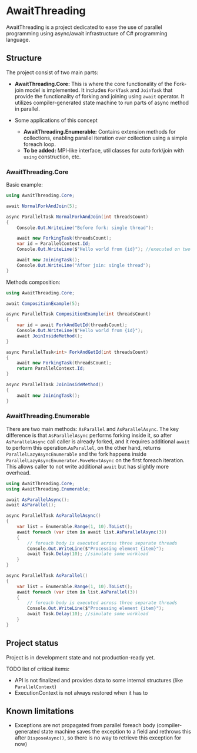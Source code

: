 # AwaitThreading

AwaitThreading is a project dedicated to ease the use of parallel programming using async/await infrastructure of C# programming language.

## Structure
The project consist of two main parts:

- **AwaitThreading.Core:**  This is where the core functionality of the Fork-join model is implemented. It includes `ForkTask` and `JoinTask` that provide the functionality of forking and joining using `await` operator. It utilizes compiler-generated state machine to run parts of async method in parallel. 

- Some applications of this concept
  - **AwaitThreading.Enumerable:** Contains extension methods for collections, enabling parallel iteration over collection using a simple foreach loop.
  - **To be added:** MPI-like interface, util classes for auto fork\join with `using` construction, etc.

### AwaitThreading.Core

Basic example:
```csharp
using AwaitThreading.Core;

await NormalForkAndJoin(5);

async ParallelTask NormalForkAndJoin(int threadsCount)
{
    Console.Out.WriteLine("Before fork: single thread");

    await new ForkingTask(threadsCount);
    var id = ParallelContext.Id;
    Console.Out.WriteLine($"Hello world from {id}"); //executed on two different threads

    await new JoiningTask();
    Console.Out.WriteLine("After join: single thread");
}
```

Methods composition:
```csharp
using AwaitThreading.Core;

await CompositionExample(5);

async ParallelTask CompositionExample(int threadsCount)
{
    var id = await ForkAndGetId(threadsCount);
    Console.Out.WriteLine($"Hello world from {id}");
    await JoinInsideMethod();
}

async ParallelTask<int> ForkAndGetId(int threadsCount)
{
    await new ForkingTask(threadsCount);
    return ParallelContext.Id;
}

async ParallelTask JoinInsideMethod()
{
    await new JoiningTask();
}
```

### AwaitThreading.Enumerable

There are two main methods: `AsParallel` and `AsParallelAsync`. The key difference is that `AsParallelAsync` performs forking inside it, so after `AsParallelAsync` call caller is already forked, and it requires additional `await` to perform this operation.`AsParallel`, on the other hand, returns `ParallelLazyAsyncEnumerable` and the fork happens inside `ParallelLazyAsyncEnumerator.MoveNextAsync` on the first foreach iteration. This allows caller to not write additional `await` but has slightly more overhead.
```csharp
using AwaitThreading.Core;
using AwaitThreading.Enumerable;

await AsParallelAsync();
await AsParallel();

async ParallelTask AsParallelAsync()
{
    var list = Enumerable.Range(1, 10).ToList();
    await foreach (var item in await list.AsParallelAsync(3))
    {
        // foreach body is executed across three separate threads
        Console.Out.WriteLine($"Processing element {item}");
        await Task.Delay(10); //simulate some workload
    }
}

async ParallelTask AsParallel()
{
    var list = Enumerable.Range(1, 10).ToList();
    await foreach (var item in list.AsParallel(3))
    {
        // foreach body is executed across three separate threads
        Console.Out.WriteLine($"Processing element {item}");
        await Task.Delay(10); //simulate some workload
    }
}
```

## Project status
Project is in development state and not production-ready yet.

TODO list of critical items:
- API is not finalized and provides data to some internal structures (like `ParallelContext`)
- ExecutionContext is not always restored when it has to

## Known limitations
- Exceptions are not propagated from parallel foreach body (compiler-generated state machine saves the exception to a field and rethrows this after `DisposeAsync()`, so there is no way to retrieve this exception for now)